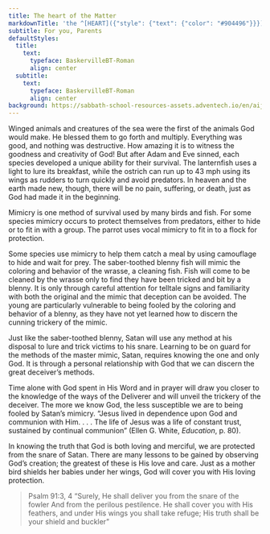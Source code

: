 ```yaml
---
title: The heart of the Matter
markdownTitle: 'the ^[HEART]({"style": {"text": {"color": "#904496"}}}) of the ^[MATTER]({"style": {"text": {"color": "#008AC7"}}})'
subtitle: For you, Parents
defaultStyles:
  title:
    text:
      typeface: BaskervilleBT-Roman
      align: center
  subtitle:
    text:
      typeface: BaskervilleBT-Roman
      align: center
background: https://sabbath-school-resources-assets.adventech.io/en/aij/2025-01-bg/assets/08-04.png
---
```


Winged animals and creatures of the sea were the first of the animals God would make. He blessed them to go forth and multiply. Everything was good, and nothing was destructive. How amazing it is to witness the goodness and creativity of God! But after Adam and Eve sinned, each species developed a unique ability for their survival. The lanternfish uses a light to lure its breakfast, while the ostrich can run up to 43 mph using its wings as rudders to turn quickly and avoid predators. In heaven and the earth made new, though, there will be no pain, suffering, or death, just as God had made it in the beginning.

Mimicry is one method of survival used by many birds and fish. For some species mimicry occurs to protect themselves from predators, either to hide or to fit in with a group. The parrot uses vocal mimicry to fit in to a flock for protection. 

Some species use mimicry to help them catch a meal by using camouflage to hide and wait for prey. The saber-toothed blenny fish will mimic the coloring and behavior of the wrasse, a cleaning fish. Fish will come to be cleaned by the wrasse only to find they have been tricked and bit by a blenny. It is only through careful attention for telltale signs and familiarity with both the original and the mimic that deception can be avoided. The young are particularly vulnerable to being fooled by the coloring and behavior of a blenny, as they have not yet learned how to discern the cunning trickery of the mimic.  

Just like the saber-toothed blenny, Satan will use any method at his disposal to lure and trick victims to his snare. Learning to be on guard for the methods of the master mimic, Satan, requires knowing the one and only God. It is through a personal relationship with God that we can discern the great deceiver’s methods. 

Time alone with God spent in His Word and in prayer will draw you closer to the knowledge of the ways of the Deliverer and will unveil the trickery of the deceiver. The more we know God, the less susceptible we are to being fooled by Satan’s mimicry. “Jesus lived in dependence upon God and communion with Him. . . . The life of Jesus was a life of constant trust, sustained by continual communion” (Ellen G. White, _Education_, p. 80).	

In knowing the truth that God is both loving and merciful, we are protected from the snare of Satan. There are many lessons to be gained by observing God’s creation; the greatest of these is His love and care. Just as a mother bird shields her babies under her wings, God will cover you with His loving protection.

> <callout>Psalm 91:3, 4</callout>
> “Surely, He shall deliver you from the snare of the fowler And from the perilous pestilence. He shall cover you with  His feathers, and under His wings you shall take refuge;  His truth shall be your shield and buckler” 